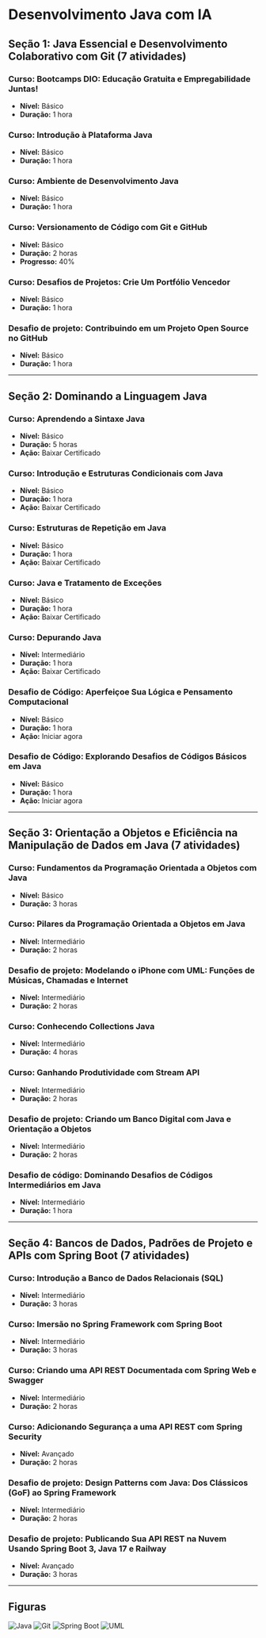 # Desenvolvimento Java com IA

## Seção 1: Java Essencial e Desenvolvimento Colaborativo com Git (7 atividades)

### Curso: Bootcamps DIO: Educação Gratuita e Empregabilidade Juntas!
- **Nível:** Básico
- **Duração:** 1 hora

### Curso: Introdução à Plataforma Java
- **Nível:** Básico
- **Duração:** 1 hora

### Curso: Ambiente de Desenvolvimento Java
- **Nível:** Básico
- **Duração:** 1 hora

### Curso: Versionamento de Código com Git e GitHub
- **Nível:** Básico
- **Duração:** 2 horas
- **Progresso:** 40%

### Curso: Desafios de Projetos: Crie Um Portfólio Vencedor
- **Nível:** Básico
- **Duração:** 1 hora

### Desafio de projeto: Contribuindo em um Projeto Open Source no GitHub
- **Nível:** Básico
- **Duração:** 1 hora

---

## Seção 2: Dominando a Linguagem Java

### Curso: Aprendendo a Sintaxe Java
- **Nível:** Básico
- **Duração:** 5 horas
- **Ação:** Baixar Certificado

### Curso: Introdução e Estruturas Condicionais com Java
- **Nível:** Básico
- **Duração:** 1 hora
- **Ação:** Baixar Certificado

### Curso: Estruturas de Repetição em Java
- **Nível:** Básico
- **Duração:** 1 hora
- **Ação:** Baixar Certificado

### Curso: Java e Tratamento de Exceções
- **Nível:** Básico
- **Duração:** 1 hora
- **Ação:** Baixar Certificado

### Curso: Depurando Java
- **Nível:** Intermediário
- **Duração:** 1 hora
- **Ação:** Baixar Certificado

### Desafio de Código: Aperfeiçoe Sua Lógica e Pensamento Computacional
- **Nível:** Básico
- **Duração:** 1 hora
- **Ação:** Iniciar agora

### Desafio de Código: Explorando Desafios de Códigos Básicos em Java
- **Nível:** Básico
- **Duração:** 1 hora
- **Ação:** Iniciar agora

---

## Seção 3: Orientação a Objetos e Eficiência na Manipulação de Dados em Java (7 atividades)

### Curso: Fundamentos da Programação Orientada a Objetos com Java
- **Nível:** Básico
- **Duração:** 3 horas

### Curso: Pilares da Programação Orientada a Objetos em Java
- **Nível:** Intermediário
- **Duração:** 2 horas

### Desafio de projeto: Modelando o iPhone com UML: Funções de Músicas, Chamadas e Internet
- **Nível:** Intermediário
- **Duração:** 2 horas

### Curso: Conhecendo Collections Java
- **Nível:** Intermediário
- **Duração:** 4 horas

### Curso: Ganhando Produtividade com Stream API
- **Nível:** Intermediário
- **Duração:** 2 horas

### Desafio de projeto: Criando um Banco Digital com Java e Orientação a Objetos
- **Nível:** Intermediário
- **Duração:** 2 horas

### Desafio de código: Dominando Desafios de Códigos Intermediários em Java
- **Nível:** Intermediário
- **Duração:** 1 hora

---

## Seção 4: Bancos de Dados, Padrões de Projeto e APIs com Spring Boot (7 atividades)

### Curso: Introdução a Banco de Dados Relacionais (SQL)
- **Nível:** Intermediário
- **Duração:** 3 horas

### Curso: Imersão no Spring Framework com Spring Boot
- **Nível:** Intermediário
- **Duração:** 3 horas

### Curso: Criando uma API REST Documentada com Spring Web e Swagger
- **Nível:** Intermediário
- **Duração:** 2 horas

### Curso: Adicionando Segurança a uma API REST com Spring Security
- **Nível:** Avançado
- **Duração:** 2 horas

### Desafio de projeto: Design Patterns com Java: Dos Clássicos (GoF) ao Spring Framework
- **Nível:** Intermediário
- **Duração:** 2 horas

### Desafio de projeto: Publicando Sua API REST na Nuvem Usando Spring Boot 3, Java 17 e Railway
- **Nível:** Avançado
- **Duração:** 3 horas

---

## Figuras

![Java](https://www.oracle.com/a/ocom/img/cb71-java-logo.png)
![Git](https://git-scm.com/images/logos/downloads/Git-Logo-2Color.png)
![Spring Boot](https://spring.io/images/projects/spring-boot-7f2e24fb962501672cc91ccd285ed2ba.svg)
![UML](https://upload.wikimedia.org/wikipedia/commons/thumb/5/5d/UML_logo.svg/1280px-UML_logo.svg.png)